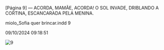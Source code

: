 [Página 9]
— ACORDA, MAMÃE, ACORDA!
O SOL INVADE,
DRIBLANDO A CORTINA,
ESCANCARADA PELA MENINA.


miolo_Sofia quer brincar.indd 9

09/10/2024 09:18:51

![9](./img/page_9-01.jpg)
